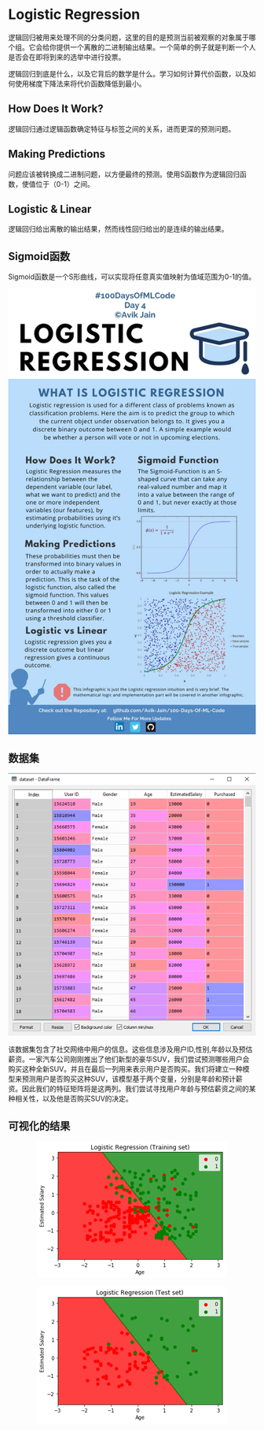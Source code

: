 # Logistic Regression

逻辑回归被用来处理不同的分类问题，这里的目的是预测当前被观察的对象属于哪个组。它会给你提供一个离散的二进制输出结果。一个简单的例子就是判断一个人是否会在即将到来的选举中进行投票。

逻辑回归到底是什么，以及它背后的数学是什么。学习如何计算代价函数，以及如何使用梯度下降法来将代价函数降低到最小。

## How Does It Work?

逻辑回归通过逻辑函数确定特征与标签之间的关系，进而更深的预测问题。

## Making Predictions

问题应该被转换成二进制问题，以方便最终的预测。使用S函数作为逻辑回归函数，使值位于（0-1）之间。

## Logistic &  Linear

逻辑回归给出离散的输出结果，然而线性回归给出的是连续的输出结果。

## Sigmoid函数

Sigmoid函数是一个S形曲线，可以实现将任意真实值映射为值域范围为0-1的值。

<p align="center">
    <img src="https://github.com/QiujieDong/Learn_ML_in_100_days/blob/master/Info_graphs/Day%204.jpg">
</p>

## 数据集

<p align="center">
  <img src="https://github.com/QiujieDong/Learn_ML_in_100_days/blob/master/Other%20Docs/data.PNG">
</p> 

该数据集包含了社交网络中用户的信息。这些信息涉及用户ID,性别,年龄以及预估薪资。一家汽车公司刚刚推出了他们新型的豪华SUV，我们尝试预测哪些用户会购买这种全新SUV。并且在最后一列用来表示用户是否购买。我们将建立一种模型来预测用户是否购买这种SUV，该模型基于两个变量，分别是年龄和预计薪资。因此我们的特征矩阵将是这两列。我们尝试寻找用户年龄与预估薪资之间的某种相关性，以及他是否购买SUV的决定。

## 可视化的结果

<p align="center">
  <img src="https://github.com/QiujieDong/Learn_ML_in_100_days/blob/master/Other%20Docs/training.png">
</p> 
<p align="center">
  <img src="https://github.com/QiujieDong/Learn_ML_in_100_days/blob/master/Other%20Docs/testing.png">
</p> 